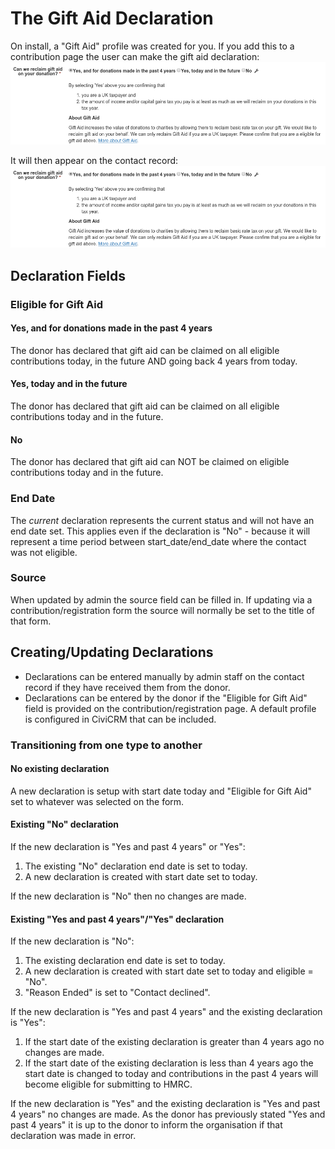 # The Gift Aid Declaration

On install, a "Gift Aid" profile was created for you.
If you add this to a contribution page the user can make the gift aid declaration:
![Gift Aid Declaration via profile](images/profilegiftaid.png)

It will then appear on the contact record:
![Gift Aid Declarations on Contact Record](images/profilegiftaid.png)

## Declaration Fields

### Eligible for Gift Aid

#### Yes, and for donations made in the past 4 years

The donor has declared that gift aid can be claimed on all eligible contributions today, in the future AND going back 4 years from today.

#### Yes, today and in the future

The donor has declared that gift aid can be claimed on all eligible contributions today and in the future.

#### No

The donor has declared that gift aid can NOT be claimed on eligible contributions today and in the future.

### End Date
The *current* declaration represents the current status and will not have an end date set. This applies even if the
declaration is "No" - because it will represent a time period between start_date/end_date where the contact was not eligible.

### Source

When updated by admin the source field can be filled in. If updating via a contribution/registration form the source will
normally be set to the title of that form.

## Creating/Updating Declarations

- Declarations can be entered manually by admin staff on the contact record if they have received them from the donor.
- Declarations can be entered by the donor if the "Eligible for Gift Aid" field is provided on the contribution/registration page.
A default profile is configured in CiviCRM that can be included.

### Transitioning from one type to another

#### No existing declaration

A new declaration is setup with start date today and "Eligible for Gift Aid" set to whatever was selected on the form.

#### Existing "No" declaration

If the new declaration is "Yes and past 4 years" or "Yes":
1. The existing "No" declaration end date is set to today.
1. A new declaration is created with start date set to today.

If the new declaration is "No" then no changes are made.

#### Existing "Yes and past 4 years"/"Yes" declaration

If the new declaration is "No":
1. The existing declaration end date is set to today.
1. A new declaration is created with start date set to today and eligible = "No".
1. "Reason Ended" is set to "Contact declined".

If the new declaration is "Yes and past 4 years" and the existing declaration is "Yes":
1. If the start date of the existing declaration is greater than 4 years ago no changes are made.
2. If the start date of the existing declaration is less than 4 years ago the start date is changed to today
and contributions in the past 4 years will become eligible for submitting to HMRC.

If the new declaration is "Yes" and the existing declaration is "Yes and past 4 years" no changes are made.
As the donor has previously stated "Yes and past 4 years" it is up to the donor to inform the organisation if
that declaration was made in error.
